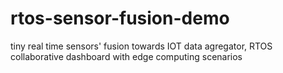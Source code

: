 # rtos-sensor-fusion-demo
tiny real time sensors' fusion towards IOT data agregator, RTOS collaborative dashboard with edge computing scenarios
